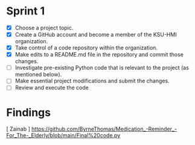 # Sprint 1
- [x] Choose a project topic.
- [x] Create a GitHub account and become a member of the KSU-HMI organization.
- [x] Take control of a code repository within the organization.
- [x] Make edits to a README.md file in the repository and commit those changes.
- [ ] Investigate pre-existing Python code that is relevant to the project (as mentioned below).
- [ ] Make essential project modifications and submit the changes.
- [ ] Review and execute the code
# Findings 
[ Zainab ] https://github.com/ByrneThomas/Medication_-Reminder_-For_The-_Elderly/blob/main/Final%20code.py
